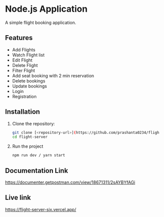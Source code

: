 # Node.js Application

A simple flight booking application.

## Features
- Add Flights
- Watch Flight list
- Edit Flight
- Delete Flight
- Filter Flight
- Add seat booking with 2 min reservation
- Delete bookings
- Update bookings
- Login
- Registration

## Installation

1. Clone the repository:
   ```bash
   git clone [<repository-url>](https://github.com/prashanta0234/flight-server)
   cd flight-server
   ```
2. Run the project
   ```bash
   npm run dev / yarn start
   ```
## Documentation Link
 https://documenter.getpostman.com/view/18671311/2sAYBYfAGi

## Live link
https://flight-server-six.vercel.app/

